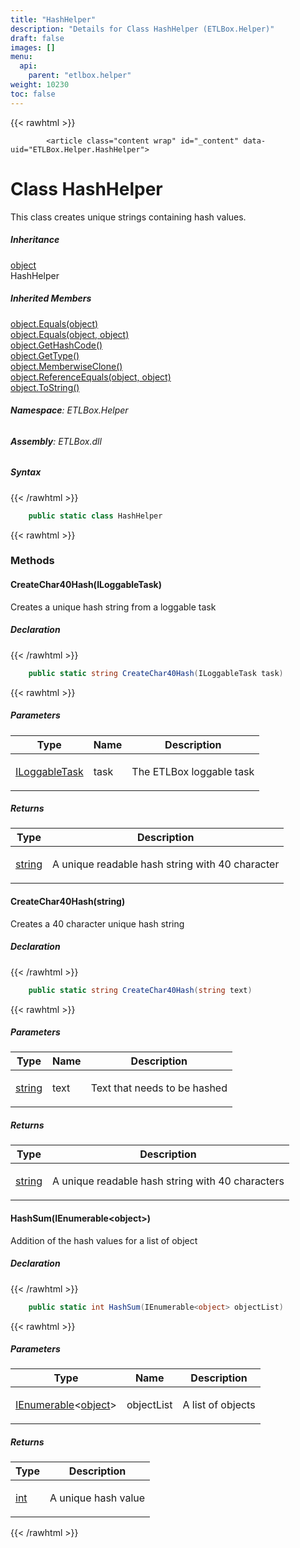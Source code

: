 ```yaml
---
title: "HashHelper"
description: "Details for Class HashHelper (ETLBox.Helper)"
draft: false
images: []
menu:
  api:
    parent: "etlbox.helper"
weight: 10230
toc: false
---
```


{{< rawhtml >}}

            <article class="content wrap" id="_content" data-uid="ETLBox.Helper.HashHelper">
  <h1 id="ETLBox_Helper_HashHelper" data-uid="ETLBox.Helper.HashHelper" class="text-break">Class HashHelper
</h1>
  <div class="markdown level0 summary"><p>This class creates unique strings containing hash values.</p>
</div>
  <div class="markdown level0 conceptual"></div>
  <div class="inheritance">
    <h5>Inheritance</h5>
    <div class="level0"><a class="xref" href="https://learn.microsoft.com/dotnet/api/system.object">object</a></div>
    <div class="level1"><span class="xref">HashHelper</span></div>
  </div>
  <div class="inheritedMembers">
    <h5>Inherited Members</h5>
    <div>
      <a class="xref" href="https://learn.microsoft.com/dotnet/api/system.object.equals#system-object-equals(system-object)">object.Equals(object)</a>
    </div>
    <div>
      <a class="xref" href="https://learn.microsoft.com/dotnet/api/system.object.equals#system-object-equals(system-object-system-object)">object.Equals(object, object)</a>
    </div>
    <div>
      <a class="xref" href="https://learn.microsoft.com/dotnet/api/system.object.gethashcode">object.GetHashCode()</a>
    </div>
    <div>
      <a class="xref" href="https://learn.microsoft.com/dotnet/api/system.object.gettype">object.GetType()</a>
    </div>
    <div>
      <a class="xref" href="https://learn.microsoft.com/dotnet/api/system.object.memberwiseclone">object.MemberwiseClone()</a>
    </div>
    <div>
      <a class="xref" href="https://learn.microsoft.com/dotnet/api/system.object.referenceequals">object.ReferenceEquals(object, object)</a>
    </div>
    <div>
      <a class="xref" href="https://learn.microsoft.com/dotnet/api/system.object.tostring">object.ToString()</a>
    </div>
  </div>
<h6><strong>Namespace</strong>: ETLBox.Helper</h6>
  <h6><strong>Assembly</strong>: ETLBox.dll</h6>
  <h5 id="ETLBox_Helper_HashHelper_syntax">Syntax</h5>
{{< /rawhtml >}}

```C#
    public static class HashHelper
```

{{< rawhtml >}}
  <h3 id="methods">Methods
</h3>
  <a id="ETLBox_Helper_HashHelper_CreateChar40Hash_" data-uid="ETLBox.Helper.HashHelper.CreateChar40Hash*"></a>
  <h4 id="ETLBox_Helper_HashHelper_CreateChar40Hash_ETLBox_ILoggableTask_" data-uid="ETLBox.Helper.HashHelper.CreateChar40Hash(ETLBox.ILoggableTask)">CreateChar40Hash(ILoggableTask)</h4>
  <div class="markdown level1 summary"><p>Creates a unique hash string from a loggable task</p>
</div>
  <div class="markdown level1 conceptual"></div>
  <h5 class="declaration">Declaration</h5>
{{< /rawhtml >}}

```C#
    public static string CreateChar40Hash(ILoggableTask task)
```

{{< rawhtml >}}
  <h5 class="parameters">Parameters</h5>
  <table class="table table-bordered table-condensed">
    <thead>
      <tr>
        <th>Type</th>
        <th>Name</th>
        <th>Description</th>
      </tr>
    </thead>
    <tbody>
      <tr>
        <td><a class="xref" href="/api/etlbox/iloggabletask">ILoggableTask</a></td>
        <td><span class="parametername">task</span></td>
        <td><p>The ETLBox loggable task</p>
</td>
      </tr>
    </tbody>
  </table>
  <h5 class="returns">Returns</h5>
  <table class="table table-bordered table-condensed">
    <thead>
      <tr>
        <th>Type</th>
        <th>Description</th>
      </tr>
    </thead>
    <tbody>
      <tr>
        <td><a class="xref" href="https://learn.microsoft.com/dotnet/api/system.string">string</a></td>
        <td><p>A unique readable hash string with 40 character</p>
</td>
      </tr>
    </tbody>
  </table>
  <a id="ETLBox_Helper_HashHelper_CreateChar40Hash_" data-uid="ETLBox.Helper.HashHelper.CreateChar40Hash*"></a>
  <h4 id="ETLBox_Helper_HashHelper_CreateChar40Hash_System_String_" data-uid="ETLBox.Helper.HashHelper.CreateChar40Hash(System.String)">CreateChar40Hash(string)</h4>
  <div class="markdown level1 summary"><p>Creates a 40 character unique hash string</p>
</div>
  <div class="markdown level1 conceptual"></div>
  <h5 class="declaration">Declaration</h5>
{{< /rawhtml >}}

```C#
    public static string CreateChar40Hash(string text)
```

{{< rawhtml >}}
  <h5 class="parameters">Parameters</h5>
  <table class="table table-bordered table-condensed">
    <thead>
      <tr>
        <th>Type</th>
        <th>Name</th>
        <th>Description</th>
      </tr>
    </thead>
    <tbody>
      <tr>
        <td><a class="xref" href="https://learn.microsoft.com/dotnet/api/system.string">string</a></td>
        <td><span class="parametername">text</span></td>
        <td><p>Text that needs to be hashed</p>
</td>
      </tr>
    </tbody>
  </table>
  <h5 class="returns">Returns</h5>
  <table class="table table-bordered table-condensed">
    <thead>
      <tr>
        <th>Type</th>
        <th>Description</th>
      </tr>
    </thead>
    <tbody>
      <tr>
        <td><a class="xref" href="https://learn.microsoft.com/dotnet/api/system.string">string</a></td>
        <td><p>A unique readable hash string with 40 characters</p>
</td>
      </tr>
    </tbody>
  </table>
  <a id="ETLBox_Helper_HashHelper_HashSum_" data-uid="ETLBox.Helper.HashHelper.HashSum*"></a>
  <h4 id="ETLBox_Helper_HashHelper_HashSum_System_Collections_Generic_IEnumerable_System_Object__" data-uid="ETLBox.Helper.HashHelper.HashSum(System.Collections.Generic.IEnumerable{System.Object})">HashSum(IEnumerable&lt;object&gt;)</h4>
  <div class="markdown level1 summary"><p>Addition of the hash values for a list of object</p>
</div>
  <div class="markdown level1 conceptual"></div>
  <h5 class="declaration">Declaration</h5>
{{< /rawhtml >}}

```C#
    public static int HashSum(IEnumerable<object> objectList)
```

{{< rawhtml >}}
  <h5 class="parameters">Parameters</h5>
  <table class="table table-bordered table-condensed">
    <thead>
      <tr>
        <th>Type</th>
        <th>Name</th>
        <th>Description</th>
      </tr>
    </thead>
    <tbody>
      <tr>
        <td><a class="xref" href="https://learn.microsoft.com/dotnet/api/system.collections.generic.ienumerable-1">IEnumerable</a>&lt;<a class="xref" href="https://learn.microsoft.com/dotnet/api/system.object">object</a>&gt;</td>
        <td><span class="parametername">objectList</span></td>
        <td><p>A list of objects</p>
</td>
      </tr>
    </tbody>
  </table>
  <h5 class="returns">Returns</h5>
  <table class="table table-bordered table-condensed">
    <thead>
      <tr>
        <th>Type</th>
        <th>Description</th>
      </tr>
    </thead>
    <tbody>
      <tr>
        <td><a class="xref" href="https://learn.microsoft.com/dotnet/api/system.int32">int</a></td>
        <td><p>A unique hash value</p>
</td>
      </tr>
    </tbody>
  </table>

{{< /rawhtml >}}
